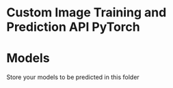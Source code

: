# Custom Image Training and Prediction API PyTorch
# Models
Store your models to be predicted in this folder
